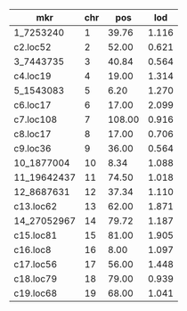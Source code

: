  mkr | chr | pos | lod
 |---|---|---|---|
1_7253240 | 1 | 39.76 | 1.116
c2.loc52 | 2 | 52.00 | 0.621
3_7443735 | 3 | 40.84 | 0.564
c4.loc19 | 4 | 19.00 | 1.314
5_1543083 | 5 | 6.20 | 1.270
c6.loc17 | 6 | 17.00 | 2.099
c7.loc108 | 7 | 108.00 | 0.916
c8.loc17 | 8 | 17.00 | 0.706
c9.loc36 | 9 | 36.00 | 0.564
10_1877004 | 10  | 8.34 | 1.088
11_19642437 | 11 | 74.50 | 1.018
12_8687631 | 12 | 37.34 | 1.110
c13.loc62 | 13 | 62.00 | 1.871
14_27052967 | 14 | 79.72 | 1.187
c15.loc81 | 15 | 81.00 | 1.905
c16.loc8 | 16  | 8.00 | 1.097
c17.loc56 | 17 | 56.00 | 1.448
c18.loc79 | 18 | 79.00 | 0.939
c19.loc68 | 19 | 68.00 | 1.041
